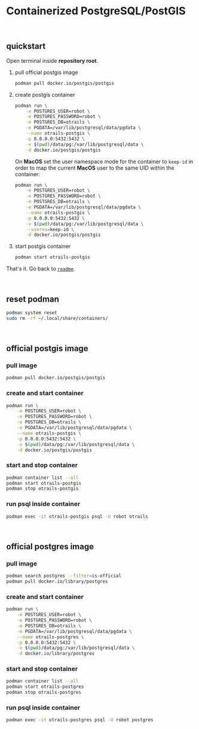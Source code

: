 # Containerized PostgreSQL/PostGIS

<br />




## quickstart

Open terminal inside **repository root**.

1) pull official postgis image
    ```bash
    podman pull docker.io/postgis/postgis
    ```
2) create postgis container
    ```bash
    podman run \
        -e POSTGRES_USER=robot \
        -e POSTGRES_PASSWORD=robot \
        -e POSTGRES_DB=otrails \
        -e PGDATA=/var/lib/postgresql/data/pgdata \
        --name otrails-postgis \
        -p 0.0.0.0:5432:5432 \
        -v $(pwd)/data/pg:/var/lib/postgresql/data \
        -d docker.io/postgis/postgis
    ```
    
    On __MacOS__ set the user namespace mode for the container to `keep-id`
    in order to map the current __MacOS__ user to the same UID within the
    container:

    ```bash
    podman run \
        -e POSTGRES_USER=robot \
        -e POSTGRES_PASSWORD=robot \
        -e POSTGRES_DB=otrails \
        -e PGDATA=/var/lib/postgresql/data/pgdata \
        --name otrails-postgis \
        -p 0.0.0.0:5432:5432 \
        -v $(pwd)/data/pg:/var/lib/postgresql/data \
        --userns=keep-id \
        -d docker.io/postgis/postgis
    ```

3) start postgis container
    ```bash
    podman start otrails-postgis
    ```

That's it. Go back to [`readme`](../README.md).

<br />




## reset podman
```bash
podman system reset
sudo rm -rf ~/.local/share/containers/
```

<br />




## official postgis image

### pull image
```bash
podman pull docker.io/postgis/postgis
```

### create and start container
```bash
podman run \
    -e POSTGRES_USER=robot \
    -e POSTGRES_PASSWORD=robot \
    -e POSTGRES_DB=otrails \
    -e PGDATA=/var/lib/postgresql/data/pgdata \
    --name otrails-postgis \
    -p 0.0.0.0:5432:5432 \
    -v $(pwd)/data/pg:/var/lib/postgresql/data \
    -d docker.io/postgis/postgis
```

### start and stop container
```bash
podman container list --all
podman start otrails-postgis
podman stop otrails-postgis
```

### run psql inside container
```bash
podman exec -it otrails-postgis psql -U robot otrails
```

<br />




## official postgres image

### pull image
```bash
podman search postgres --filter=is-official
podman pull docker.io/library/postgres
```

### create and start container
```bash
podman run \
    -e POSTGRES_USER=robot \
    -e POSTGRES_PASSWORD=robot \
    -e POSTGRES_DB=otrails \
    -e PGDATA=/var/lib/postgresql/data/pgdata \
    --name otrails-postgres \
    -p 0.0.0.0:5432:5432 \
    -v $(pwd)/data/pg:/var/lib/postgresql/data \
    -d docker.io/library/postgres
```

### start and stop container
```bash
podman container list --all
podman start otrails-postgres
podman stop otrails-postgres
```

### run psql inside container
```bash
podman exec -it otrails-postgres psql -U robot postgres
```
